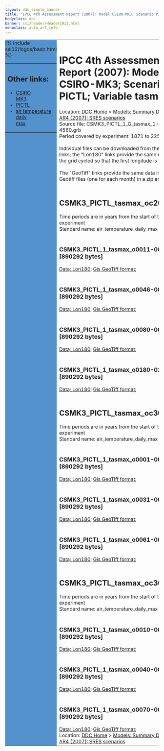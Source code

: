 ```yaml
---
layout: ddc_simple_banner
title: "IPCC 4th Assessment Report (2007): Model CSIRO-MK3; Scenario PICTL; Variable tasmax"
bodyclass: ddc
banner: ssi/header/Header2012.html
menuclass: auto_ar4_info
---
```



<table width="100%" border="0" cellspacing="0" cellpadding="0" style="border-collapse: collapse;">
<tr style="margin:0;padding:0;border:0;">
<td style="margin:0;padding:0;border:0;height:1pt;width:150pt;background:#5492CD;" valign="top" >

<div id="lh-col2" class="auto_ar4_info">
<table class="menumain" bgcolor="#5492CD" cellspacing="0" width="100%" border="0">
<tr><td>
<h2> Other links:</h2>
<ul>
<li><a href="/auto/ar4/model-CSIRO-MK3.html">CSIRO<br/>MK3</a></li>
<li><a href="/auto/ar4/scenario-PICTL.html">PICTL</a></li>
<li><a href="/auto/ar4/var-air_temperature_daily_max.html">air temperature daily<br/> max</a></li>
</ul>
</td></tr>
{% include ssi12/logos/badc.html %}
</table>
</div>
</td>
<td><h1>IPCC 4th Assessment Report (2007): Model CSIRO-MK3; Scenario PICTL; Variable tasmax</h1>

<!-- Breadcrumb1 -->
<div id="breadcrumb1" align="left">
Location: <a href="/index.html">DDC Home</a> > <a href="/sim/gcm_clim/">Models: Summary Data</a>
> <a href="/sim/gcm_clim/SRES_AR4/index.html">AR4 (2007): SRES scenarios</a>
</div>
<!-- End of Breadcrumb1 -->Source file: CSMK3_PICTL_1_G_tasmax_1-4560.grb
<br/>
Period covered by experiment: 1871 to 2250<br/>
<br/>Individual files can be downloaded from the "data" links; the "Lon180" links provide the same data
         with the grid cycled so that the first longitude is 180W<br/>
<br/>The "GeoTiff" links provide the same data in 12 Geotiff files (one for each month)
          in a zip archive<br/>
<br/><h2>CSMK3_PICTL_tasmax_oc20x.tar</h2>
Time periods are in years from the start of the experiment<br/>
Standard name: air_temperature_daily_max<br>
<br/><h3>CSMK3_PICTL_1_tasmax_o0011-0030.nc [890292 bytes]</h3>
<a href="http://apps.ipcc-data.org/cgi-bin/downl/ar4_nc/tasmax/CSMK3_PICTL_1_tasmax_o0011-0030.nc">Data; </a><a href="http://apps.ipcc-data.org/cgi-bin/downl/ar4_nc/tasmax/CSMK3_PICTL_1_tasmax_o0011-0030.cyto180.nc"> Lon180</a>; <a href="/cgi-bin/downl/ar4_tif/tasmax/CSMK3_PICTL_1_tasmax_o0011-0030.zip">Gis GeoTiff format; </a><br/>
<br/><h3>CSMK3_PICTL_1_tasmax_o0046-0065.nc [890292 bytes]</h3>
<a href="http://apps.ipcc-data.org/cgi-bin/downl/ar4_nc/tasmax/CSMK3_PICTL_1_tasmax_o0046-0065.nc">Data; </a><a href="http://apps.ipcc-data.org/cgi-bin/downl/ar4_nc/tasmax/CSMK3_PICTL_1_tasmax_o0046-0065.cyto180.nc"> Lon180</a>; <a href="/cgi-bin/downl/ar4_tif/tasmax/CSMK3_PICTL_1_tasmax_o0046-0065.zip">Gis GeoTiff format; </a><br/>
<br/><h3>CSMK3_PICTL_1_tasmax_o0080-0099.nc [890292 bytes]</h3>
<a href="http://apps.ipcc-data.org/cgi-bin/downl/ar4_nc/tasmax/CSMK3_PICTL_1_tasmax_o0080-0099.nc">Data; </a><a href="http://apps.ipcc-data.org/cgi-bin/downl/ar4_nc/tasmax/CSMK3_PICTL_1_tasmax_o0080-0099.cyto180.nc"> Lon180</a>; <a href="/cgi-bin/downl/ar4_tif/tasmax/CSMK3_PICTL_1_tasmax_o0080-0099.zip">Gis GeoTiff format; </a><br/>
<br/><h3>CSMK3_PICTL_1_tasmax_o0180-0199.nc [890292 bytes]</h3>
<a href="http://apps.ipcc-data.org/cgi-bin/downl/ar4_nc/tasmax/CSMK3_PICTL_1_tasmax_o0180-0199.nc">Data; </a><a href="http://apps.ipcc-data.org/cgi-bin/downl/ar4_nc/tasmax/CSMK3_PICTL_1_tasmax_o0180-0199.cyto180.nc"> Lon180</a>; <a href="/cgi-bin/downl/ar4_tif/tasmax/CSMK3_PICTL_1_tasmax_o0180-0199.zip">Gis GeoTiff format; </a><br/>
<br/><h2>CSMK3_PICTL_tasmax_oc30a.tar</h2>
Time periods are in years from the start of the experiment<br/>
Standard name: air_temperature_daily_max<br>
<br/><h3>CSMK3_PICTL_1_tasmax_o0001-0030.nc [890292 bytes]</h3>
<a href="http://apps.ipcc-data.org/cgi-bin/downl/ar4_nc/tasmax/CSMK3_PICTL_1_tasmax_o0001-0030.nc">Data; </a><a href="http://apps.ipcc-data.org/cgi-bin/downl/ar4_nc/tasmax/CSMK3_PICTL_1_tasmax_o0001-0030.cyto180.nc"> Lon180</a>; <a href="/cgi-bin/downl/ar4_tif/tasmax/CSMK3_PICTL_1_tasmax_o0001-0030.zip">Gis GeoTiff format; </a><br/>
<br/><h3>CSMK3_PICTL_1_tasmax_o0031-0060.nc [890292 bytes]</h3>
<a href="http://apps.ipcc-data.org/cgi-bin/downl/ar4_nc/tasmax/CSMK3_PICTL_1_tasmax_o0031-0060.nc">Data; </a><a href="http://apps.ipcc-data.org/cgi-bin/downl/ar4_nc/tasmax/CSMK3_PICTL_1_tasmax_o0031-0060.cyto180.nc"> Lon180</a>; <a href="/cgi-bin/downl/ar4_tif/tasmax/CSMK3_PICTL_1_tasmax_o0031-0060.zip">Gis GeoTiff format; </a><br/>
<br/><h3>CSMK3_PICTL_1_tasmax_o0061-0090.nc [890292 bytes]</h3>
<a href="http://apps.ipcc-data.org/cgi-bin/downl/ar4_nc/tasmax/CSMK3_PICTL_1_tasmax_o0061-0090.nc">Data; </a><a href="http://apps.ipcc-data.org/cgi-bin/downl/ar4_nc/tasmax/CSMK3_PICTL_1_tasmax_o0061-0090.cyto180.nc"> Lon180</a>; <a href="/cgi-bin/downl/ar4_tif/tasmax/CSMK3_PICTL_1_tasmax_o0061-0090.zip">Gis GeoTiff format; </a><br/>
<br/><h2>CSMK3_PICTL_tasmax_oc30b.tar</h2>
Time periods are in years from the start of the experiment<br/>
Standard name: air_temperature_daily_max<br>
<br/><h3>CSMK3_PICTL_1_tasmax_o0010-0039.nc [890292 bytes]</h3>
<a href="http://apps.ipcc-data.org/cgi-bin/downl/ar4_nc/tasmax/CSMK3_PICTL_1_tasmax_o0010-0039.nc">Data; </a><a href="http://apps.ipcc-data.org/cgi-bin/downl/ar4_nc/tasmax/CSMK3_PICTL_1_tasmax_o0010-0039.cyto180.nc"> Lon180</a>; <a href="/cgi-bin/downl/ar4_tif/tasmax/CSMK3_PICTL_1_tasmax_o0010-0039.zip">Gis GeoTiff format; </a><br/>
<br/><h3>CSMK3_PICTL_1_tasmax_o0040-0069.nc [890292 bytes]</h3>
<a href="http://apps.ipcc-data.org/cgi-bin/downl/ar4_nc/tasmax/CSMK3_PICTL_1_tasmax_o0040-0069.nc">Data; </a><a href="http://apps.ipcc-data.org/cgi-bin/downl/ar4_nc/tasmax/CSMK3_PICTL_1_tasmax_o0040-0069.cyto180.nc"> Lon180</a>; <a href="/cgi-bin/downl/ar4_tif/tasmax/CSMK3_PICTL_1_tasmax_o0040-0069.zip">Gis GeoTiff format; </a><br/>
<br/><h3>CSMK3_PICTL_1_tasmax_o0070-0099.nc [890292 bytes]</h3>
<a href="http://apps.ipcc-data.org/cgi-bin/downl/ar4_nc/tasmax/CSMK3_PICTL_1_tasmax_o0070-0099.nc">Data; </a><a href="http://apps.ipcc-data.org/cgi-bin/downl/ar4_nc/tasmax/CSMK3_PICTL_1_tasmax_o0070-0099.cyto180.nc"> Lon180</a>; <a href="/cgi-bin/downl/ar4_tif/tasmax/CSMK3_PICTL_1_tasmax_o0070-0099.zip">Gis GeoTiff format; </a><br/>
<!-- Breadcrumb2 -->
<div id="breadcrumb2" align="left">
Location: <a href="/index.html">DDC Home</a> > <a href="/sim/gcm_clim/">Models: Summary Data</a>
> <a href="/sim/gcm_clim/SRES_AR4/index.html">AR4 (2007): SRES scenarios</a>
</div>
<!-- End of Breadcrumb2 --></td></tr></table>

